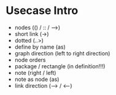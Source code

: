 # Usecase Intro

- nodes (() / :: / -->)
- short link (->)
- dotted (..>)
- define by name (as)
- graph direction (left to right direction)
- node orders
- package / rectangle (in definition!!!)
- note (right / left)
- note as node (as)
- link direction (--> / <--)